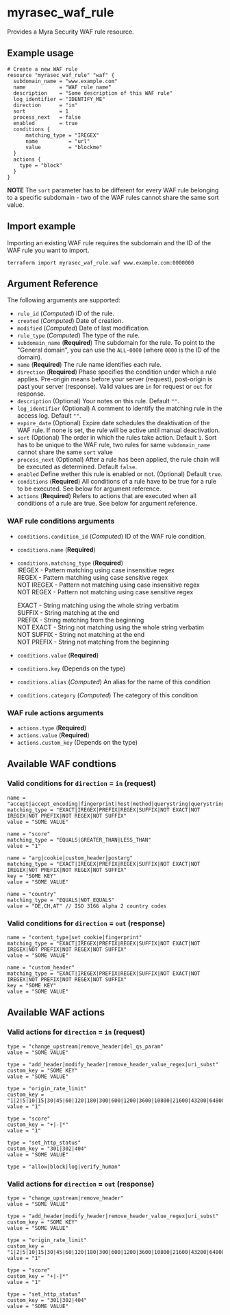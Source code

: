 # myrasec_waf_rule

Provides a Myra Security WAF rule resource.

## Example usage

```hcl
# Create a new WAF rule
resource "myrasec_waf_rule" "waf" {
  subdomain_name = "www.example.com"
  name           = "WAF rule name"
  description    = "Some description of this WAF rule"
  log_identifier = "IDENTIFY_ME"
  direction      = "in"
  sort           = 1
  process_next   = false
  enabled        = true
  conditions {
      matching_type = "IREGEX"
      name          = "url"
      value         = "blockme"
  }
  actions {
    type = "block"
  }
}
```

**NOTE** The `sort` parameter has to be different for every WAF rule belonging to a specific subdomain - two of the WAF rules cannot share the same sort value.

## Import example
Importing an existing WAF rule requires the subdomain and the ID of the WAF rule you want to import.
```hcl
terraform import myrasec_waf_rule.waf www.example.com:0000000
```

## Argument Reference

The following arguments are supported:
* `rule_id` (*Computed*) ID of the rule.
* `created` (*Computed*) Date of creation.
* `modified` (*Computed*) Date of last modification.
* `rule_type` (*Computed*) The type of the rule.
* `subdomain_name` (**Required**) The subdomain for the rule. To point to the "General domain", you can use the `ALL-0000` (where `0000` is the ID of the domain).
* `name` (**Required**) The rule name identifies each rule.
* `direction` (**Required**) Phase specifies the condition under which a rule applies. Pre-origin means before your server (request), post-origin is past your server (response). Valid values are `in` for request or `out` for response.
* `description` (Optional) Your notes on this rule. Default `""`.
* `log_identifier` (Optional) A comment to identify the matching rule in the access log. Default `""`.
* `expire_date` (Optional) Expire date schedules the deaktivation of the WAF rule. If none is set, the rule will be active until manual deactivation.
* `sort` (Optional) The order in which the rules take action. Default `1`. Sort has to be unique to the WAF rule, two rules for same ```subdomain_name``` cannot share the same `sort` value
* `process_next` (Optional) After a rule has been applied, the rule chain will be executed as determined. Default `false`.
* `enabled` Define wether this rule is enabled or not. (Optional) Default `true`.
* `conditions` (**Required**) All conditions of a rule have to be true for a rule to be executed. See below for argument reference.
* `actions` (**Required**) Refers to actions that are executed when all conditions of a rule are true. See below for argument reference.

### WAF rule conditions arguments
* `conditions.condition_id` (*Computed*) ID of the WAF rule condition.
* `conditions.name` (**Required**)
* `conditions.matching_type` (**Required**)  
    IREGEX - Pattern matching using case insensitive regex  
    REGEX - Pattern matching using case sensitive regex  
    NOT IREGEX - Pattern not matching using case insensitive regex  
    NOT REGEX - Pattern not matching using case sensitive regex  
  
    EXACT - String matching using the whole string verbatim  
    SUFFIX - String matching at the end  
    PREFIX - String matching from the beginning  
    NOT EXACT - String not matching using the whole string verbatim  
    NOT SUFFIX - String not matching at the end  
    NOT PREFIX - String not matching from the beginning  
* `conditions.value` (**Required**)
* `conditions.key` (Depends on the type)
* `conditions.alias` (*Computed*) An alias for the name of this condition
* `conditions.category` (*Computed*) The category of this condition

### WAF rule actions arguments
* `actions.type` (**Required**)
* `actions.value` (**Required**)
* `actions.custom_key` (Depends on the type)


## Available WAF condtions
### Valid conditions for `direction` = `in` (request)
```hcl
name = "accept|accept_encoding|fingerprint|host|method|querystring|querystring_decode|remote_addr|url|user_agent"
matching_type = "EXACT|IREGEX|PREFIX|REGEX|SUFFIX|NOT EXACT|NOT IREGEX|NOT PREFIX|NOT REGEX|NOT SUFFIX"
value = "SOME VALUE"
```
```hcl
name = "score"
matching_type = "EQUALS|GREATER_THAN|LESS_THAN"
value = "1"
```
```hcl
name = "arg|cookie|custom_header|postarg"
matching_type = "EXACT|IREGEX|PREFIX|REGEX|SUFFIX|NOT EXACT|NOT IREGEX|NOT PREFIX|NOT REGEX|NOT SUFFIX"
key = "SOME KEY"
value = "SOME VALUE"
```
```hcl
name = "country"
matching_type = "EQUALS|NOT_EQUALS"
value = "DE,CH,AT" // ISO 3166 alpha 2 country codes 
```
### Valid conditions for `direction` = `out` (response)
```hcl
name = "content_type|set_cookie|fingerprint"
matching_type = "EXACT|IREGEX|PREFIX|REGEX|SUFFIX|NOT EXACT|NOT IREGEX|NOT PREFIX|NOT REGEX|NOT SUFFIX"
value = "SOME VALUE"
```
```hcl
name = "custom_header"
matching_type = "EXACT|IREGEX|PREFIX|REGEX|SUFFIX|NOT EXACT|NOT IREGEX|NOT PREFIX|NOT REGEX|NOT SUFFIX"
key = "SOME KEY"
value = "SOME VALUE"
```

## Available WAF actions
### Valid actions for `direction` = `in` (request)
```hcl
type = "change_upstream|remove_header|del_qs_param"
value = "SOME VALUE"
```
```hcl
type = "add_header|modify_header|remove_header_value_regex|uri_subst"
custom_key = "SOME KEY"
value = "SOME VALUE"
```
```hcl
type = "origin_rate_limit"
custom_key = "1|2|5|10|15|30|45|60|120|180|300|600|1200|3600|10800|21600|43200|64800|86400"
value = "1"
```
```hcl
type = "score"
custom_key = "+|-|*"
value = "1"
```
```hcl
type = "set_http_status"
custom_key = "301|302|404"
value = "SOME VALUE"
```
```hcl
type = "allow|block|log|verify_human"
```

### Valid actions for `direction` = `out` (response)
```hcl
type = "change_upstream|remove_header"
value = "SOME VALUE"
```
```hcl
type = "add_header|modify_header|remove_header_value_regex|uri_subst"
custom_key = "SOME KEY"
value = "SOME VALUE"
```
```hcl
type = "origin_rate_limit"
custom_key = "1|2|5|10|15|30|45|60|120|180|300|600|1200|3600|10800|21600|43200|64800|86400"
value = "1"
```
```hcl
type = "score"
custom_key = "+|-|*"
value = "1"
```
```hcl
type = "set_http_status"
custom_key = "301|302|404"
value = "SOME VALUE"
```